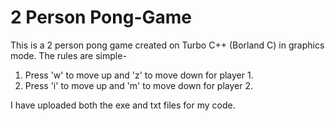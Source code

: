 # 2 Person Pong-Game
This is a 2 person pong game created on Turbo C++ (Borland C) in graphics mode.
The rules are simple-
1. Press 'w' to move up and 'z' to move down for player 1.
2. Press 'i' to move up and 'm' to move down for player 2.

I have uploaded both the exe and txt files for my code.
